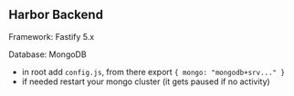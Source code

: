 
## Harbor Backend

Framework: Fastify 5.x

Database: MongoDB

- in root add `config.js`, from there export `{ mongo: "mongodb+srv..." }`
- if needed restart your mongo cluster (it gets paused if no activity)
